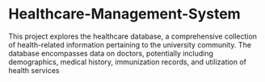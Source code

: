 # Healthcare-Management-System
This project explores the healthcare database, a comprehensive collection of health-related information pertaining to the university community. The database encompasses data on doctors, potentially including demographics, medical history, immunization records, and utilization of health services
